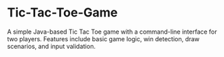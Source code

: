 # Tic-Tac-Toe-Game
A simple Java-based Tic Tac Toe game with a command-line interface for two players. Features include basic game logic, win detection, draw scenarios, and input validation. 
